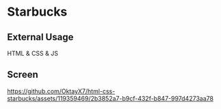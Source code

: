 <h1>Starbucks</h1>


<h2> External Usage </h2>

HTML & CSS & JS

<h2> Screen </h2>

https://github.com/OktayX7/html-css-starbucks/assets/119359469/2b3852a7-b9cf-432f-b847-997d4273aa78

